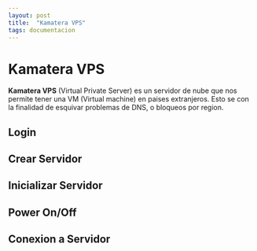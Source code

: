 ```yaml
---
layout: post
title:  "Kamatera VPS"
tags: documentacion
---
```

# Kamatera VPS
**Kamatera VPS** (Virtual Private Server) es un servidor de nube que nos permite tener una VM (Virtual machine) en paises extranjeros.
Esto se con la finalidad de esquivar problemas de DNS, o bloqueos por region.

## Login


## Crear Servidor

## Inicializar Servidor

## Power On/Off

## Conexion a Servidor

